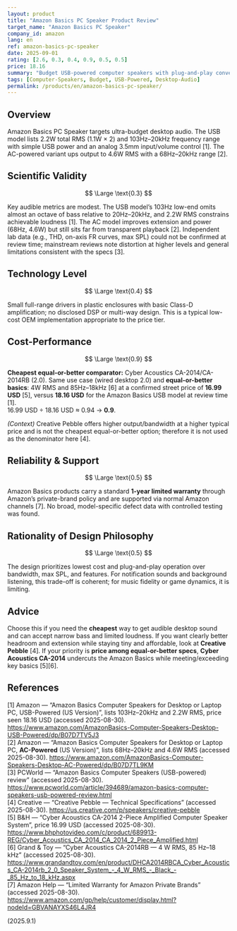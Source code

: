 ```yaml
---
layout: product
title: "Amazon Basics PC Speaker Product Review"
target_name: "Amazon Basics PC Speaker"
company_id: amazon
lang: en
ref: amazon-basics-pc-speaker
date: 2025-09-01
rating: [2.6, 0.3, 0.4, 0.9, 0.5, 0.5]
price: 18.16
summary: "Budget USB-powered computer speakers with plug-and-play convenience but clear limits in bandwidth and output."
tags: [Computer-Speakers, Budget, USB-Powered, Desktop-Audio]
permalink: /products/en/amazon-basics-pc-speaker/
---
```


## Overview

Amazon Basics PC Speaker targets ultra-budget desktop audio. The USB model lists 2.2W total RMS (1.1W × 2) and 103Hz–20kHz frequency range with simple USB power and an analog 3.5mm input/volume control [1]. The AC-powered variant ups output to 4.6W RMS with a 68Hz–20kHz range [2].

## Scientific Validity

$$ \Large \text{0.3} $$

Key audible metrics are modest. The USB model’s 103Hz low-end omits almost an octave of bass relative to 20Hz–20kHz, and 2.2W RMS constrains achievable loudness [1]. The AC model improves extension and power (68Hz, 4.6W) but still sits far from transparent playback [2]. Independent lab data (e.g., THD, on-axis FR curves, max SPL) could not be confirmed at review time; mainstream reviews note distortion at higher levels and general limitations consistent with the specs [3].

## Technology Level

$$ \Large \text{0.4} $$

Small full-range drivers in plastic enclosures with basic Class-D amplification; no disclosed DSP or multi-way design. This is a typical low-cost OEM implementation appropriate to the price tier.

## Cost-Performance

$$ \Large \text{0.9} $$

**Cheapest equal-or-better comparator:** Cyber Acoustics CA-2014/CA-2014RB (2.0). Same use case (wired desktop 2.0) and **equal-or-better basics**: 4W RMS and 85Hz–18kHz [6] at a confirmed street price of **16.99 USD** [5], versus **18.16 USD** for the Amazon Basics USB model at review time [1].  
16.99 USD ÷ 18.16 USD ≈ 0.94 → **0.9**.

*(Context)* Creative Pebble offers higher output/bandwidth at a higher typical price and is not the cheapest equal-or-better option; therefore it is not used as the denominator here [4].

## Reliability & Support

$$ \Large \text{0.5} $$

Amazon Basics products carry a standard **1-year limited warranty** through Amazon’s private-brand policy and are supported via normal Amazon channels [7]. No broad, model-specific defect data with controlled testing was found.

## Rationality of Design Philosophy

$$ \Large \text{0.5} $$

The design prioritizes lowest cost and plug-and-play operation over bandwidth, max SPL, and features. For notification sounds and background listening, this trade-off is coherent; for music fidelity or game dynamics, it is limiting.

## Advice

Choose this if you need the **cheapest** way to get audible desktop sound and can accept narrow bass and limited loudness. If you want clearly better headroom and extension while staying tiny and affordable, look at **Creative Pebble** [4]. If your priority is **price among equal-or-better specs**, **Cyber Acoustics CA-2014** undercuts the Amazon Basics while meeting/exceeding key basics [5][6].

## References

[1] Amazon — “Amazon Basics Computer Speakers for Desktop or Laptop PC, USB-Powered (US Version)”, lists 103Hz–20kHz and 2.2W RMS, price seen 18.16 USD (accessed 2025-08-30). https://www.amazon.com/AmazonBasics-Computer-Speakers-Desktop-USB-Powered/dp/B07D7TV5J3  
[2] Amazon — “Amazon Basics Computer Speakers for Desktop or Laptop PC, **AC-Powered** (US Version)”, lists 68Hz–20kHz and 4.6W RMS (accessed 2025-08-30). https://www.amazon.com/AmazonBasics-Computer-Speakers-Desktop-AC-Powered/dp/B07D7TL9KM  
[3] PCWorld — “Amazon Basics Computer Speakers (USB-powered) review” (accessed 2025-08-30). https://www.pcworld.com/article/394689/amazon-basics-computer-speakers-usb-powered-review.html  
[4] Creative — “Creative Pebble — Technical Specifications” (accessed 2025-08-30). https://us.creative.com/p/speakers/creative-pebble  
[5] B&H — “Cyber Acoustics CA-2014 2-Piece Amplified Computer Speaker System”, price 16.99 USD (accessed 2025-08-30). https://www.bhphotovideo.com/c/product/689913-REG/Cyber_Acoustics_CA_2014_CA_2014_2_Piece_Amplified.html  
[6] Grand & Toy — “Cyber Acoustics CA-2014RB — 4 W RMS, 85 Hz–18 kHz” (accessed 2025-08-30). https://www.grandandtoy.com/en/product/DHCA2014RBCA_Cyber_Acoustics_CA-2014rb_2_0_Speaker_System_-_4_W_RMS_-_Black_-_85_Hz_to_18_kHz.aspx  
[7] Amazon Help — “Limited Warranty for Amazon Private Brands” (accessed 2025-08-30). https://www.amazon.com/gp/help/customer/display.html?nodeId=GBVANAYXS46L4JR4

(2025.9.1)

